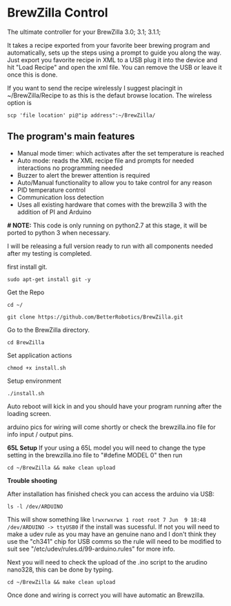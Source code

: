 BrewZilla Control
==================
The ultimate controller for your BrewZilla 3.0; 3.1; 3.1.1; 

It takes a recipe exported from your favorite beer brewing program and automatically, sets up the steps using a prompt to guide you along the way. Just export you favorite recipe in XML to a USB plug it into the device and hit "Load Recipe" and open the xml file. You can remove the USB or leave it once this is done. 

If you want to send the recipe wirelessly I suggest placingit in ~/BrewZilla/Recipe to as this is the defaut browse location. The wireless option is 

```scp 'file location' pi@"ip address":~/BrewZilla/```

The program's main features
----------------------------
- Manual mode timer: which activates after the set temperature is reached
- Auto mode: reads the XML recipe file and prompts for needed interactions no programming needed
- Buzzer to alert the brewer attention is required
- Auto/Manual functionality to allow you to take control for any reason
- PID temperature control
- Communication loss detection
- Uses all existing hardware that comes with the brewzilla 3 with the addition of PI and Arduino

<b># NOTE:</b> This code is only running on python2.7 at this stage, it will be ported to python 3 when necessary.

I will be releasing a full version ready to run with all components needed after my testing is completed. 

first install git.
```
sudo apt-get install git -y 
```

Get the Repo
```
cd ~/
```

```
git clone https://github.com/BetterRobotics/BrewZilla.git
```

Go to the BrewZilla directory.
```
cd BrewZilla
```
Set application actions
```
chmod +x install.sh
```
Setup environment
```
./install.sh
```

Auto reboot will kick in and you should have your program running after the loading screen. 

arduino pics for wiring will come shortly or check the brewzilla.ino file for info input / output pins.


<b>65L Setup</b>
If your using a 65L model you will need to change the type setting in the brewzilla.ino file to "#define MODEL 0" then run 

`cd ~/BrewZilla && make clean upload`


<b>Trouble shooting</b>

After installation has finished check you can access the arduino via USB:

```ls -l /dev/ARDUINO```  

This will show something like ```lrwxrwxrwx 1 root root 7 Jun  9 18:48 /dev/ARDUINO -> ttyUSB0``` if the install was sucessful. If not you will need to make a udev rule as you may have an genuine nano and I don't think they use the "ch341" chip for USB comms so the rule will need to be modified to suit see "/etc/udev/rules.d/99-arduino.rules" for more info.

Next you will need to check the upload of the .ino script to the arudino nano328, this can be done by typing.

```cd ~/BrewZilla && make clean upload```

Once done and wiring is correct you will have automatic an Brewzilla.



